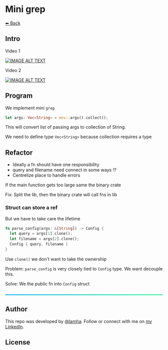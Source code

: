 # Mini grep

[⬅ Back](../README.md)

## Intro 
Video 1

<div>
  <a href="https://www.youtube.com/watch?v=XYkiwsplDTg"><img src="https://img.youtube.com/vi/XYkiwsplDTg/0.jpg" alt="IMAGE ALT TEXT"></a>
</div>

Video 2

<div>
  <a href="https://www.youtube.com/watch?v=-L4nKAlmH3M"><img src="https://img.youtube.com/vi/-L4nKAlmH3M/0.jpg" alt="IMAGE ALT TEXT"></a>
</div>

## Program 
We implement mini `grep`

```Rust
let args: Vec<String> = env::args().collect();
```

This will convert list of passing args to collection of String.

We need to define type `Vec<String>` because collection requires a type

## Refactor 
- Ideally a fn should have one responsibility 
- query and filename need connect in some ways ⁉️
- Centrelize place to handle errors 

If the main function gets too large same the binary crate  

Fix: Split the lib, then the binary crate will call fns in lib 


### Struct can store a ref 
But we have to take care the lifetime 

```Rust
fn parse_config(args: &[String]) -> Config {
  let query = args[1].clone();
  let filename = args[2].clone();
  Config { query, filename }
}
```

Use `clone()` we don't want to take the ownership 

Problem: `parse_config` is very closely tied to `Config` type. We want decouple this.

Solve: We the public fn into `Config` struct


<p><img type="separator" height=8px width="100%" src="https://github.com/HaLamUs/nft-drop/blob/main/assets/aqua.png"></p>

## Author

This repo was developed by [@lamha](https://github.com/HaLamUs). 
Follow or connect with me on [my LinkedIn](https://www.linkedin.com/in/lamhacs). 

## License